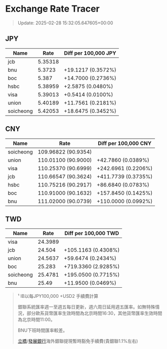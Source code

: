 # Exchange Rate Tracer

> Update: 2025-02-28 15:32:05.647605+00:00

## JPY

| Name      |    Rate | Diff per 100,000 JPY   |
|-----------|---------|------------------------|
| jcb       | 5.35318 |                        |
| bnu       | 5.3723  | +19.1217 (0.3572%)     |
| boc       | 5.387   | +14.7000 (0.2736%)     |
| hsbc      | 5.38959 | +2.5875 (0.0480%)      |
| visa      | 5.39013 | +0.5414 (0.0100%)      |
| union     | 5.40189 | +11.7561 (0.2181%)     |
| soicheong | 5.42053 | +18.6475 (0.3452%)     |

## CNY

| Name      | Rate                | Diff per 100,000 CNY   |
|-----------|---------------------|------------------------|
| soicheong | 109.96822	(90.9354) |                        |
| union     | 110.01100	(90.9000) | +42.7860 (0.0389%)     |
| visa      | 110.25370	(90.6999) | +242.6961 (0.2206%)    |
| jcb       | 110.66547	(90.3624) | +411.7739 (0.3735%)    |
| hsbc      | 110.75216	(90.2917) | +86.6840 (0.0783%)     |
| boc       | 110.91000	(90.1632) | +157.8450 (0.1425%)    |
| bnu       | 111.02000	(90.0739) | +110.0000 (0.0992%)    |

## TWD

| Name      |    Rate | Diff per 100,000 TWD   |
|-----------|---------|------------------------|
| visa      | 24.3989 |                        |
| jcb       | 24.504  | +105.1163 (0.4308%)    |
| union     | 24.5637 | +59.6474 (0.2434%)     |
| boc       | 25.283  | +719.3360 (2.9285%)    |
| soicheong | 25.4781 | +195.0500 (0.7715%)    |
| bnu       | 25.49   | +11.9500 (0.0469%)     |


> ¹ IB以每JPY100,000 +USD2 手續費計算
>
> 銀聯系統匯率週一至週五每日更新，週六周日延用週五匯率。如無特殊情況，部分歐系貨幣匯率生效時間為北京時間16:30，其他貨幣匯率生效時間為北京時間11:00。
>
> BNU下班時間匯率較差。
>
> [立橋](https://www.wlbank.com.mo/uploads/ueditor/file/20181211/1544536513900230.pdf)/[發展銀行](https://www.mdb.com.mo/Service_Charges_20230728.pdf)海外銀聯提現暫時豁免手續費(貴銀聯1.1%左右)

